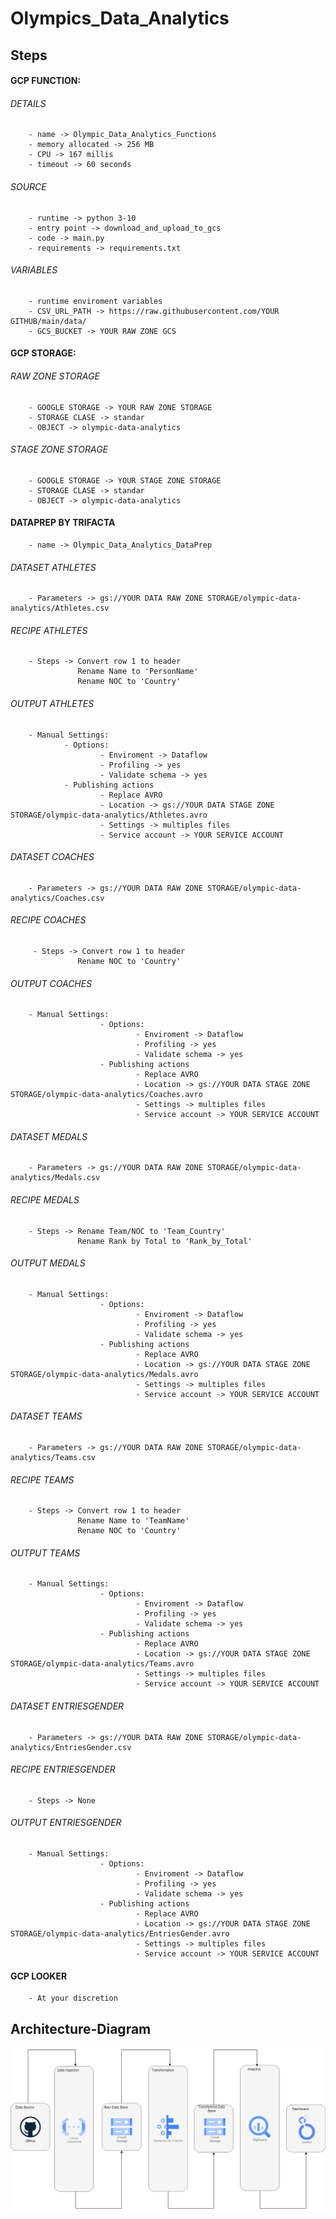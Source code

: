 # Olympics_Data_Analytics
## Steps

#### GCP FUNCTION:
###### DETAILS 
        - name -> Olympic_Data_Analytics_Functions
        - memory allocated -> 256 MB
        - CPU -> 167 millis
        - timeout -> 60 seconds

###### SOURCE
        - runtime -> python 3-10
        - entry point -> download_and_upload_to_gcs
        - code -> main.py
        - requirements -> requirements.txt

###### VARIABLES
        - runtime enviroment variables
        - CSV_URL_PATH -> https://raw.githubusercontent.com/YOUR GITHUB/main/data/
        - GCS_BUCKET -> YOUR RAW ZONE GCS

#### GCP STORAGE:
###### RAW ZONE STORAGE
        - GOOGLE STORAGE -> YOUR RAW ZONE STORAGE
        - STORAGE CLASE -> standar
        - OBJECT -> olympic-data-analytics

###### STAGE ZONE STORAGE
        - GOOGLE STORAGE -> YOUR STAGE ZONE STORAGE
        - STORAGE CLASE -> standar
        - OBJECT -> olympic-data-analytics

#### DATAPREP BY TRIFACTA 
        - name -> Olympic_Data_Analytics_DataPrep

###### DATASET ATHLETES
        - Parameters -> gs://YOUR DATA RAW ZONE STORAGE/olympic-data-analytics/Athletes.csv

###### RECIPE ATHLETES
        - Steps -> Convert row 1 to header
                   Rename Name to 'PersonName'
                   Rename NOC to 'Country'

###### OUTPUT ATHLETES
        - Manual Settings:
                - Options:
                        - Enviroment -> Dataflow
                        - Profiling -> yes
                        - Validate schema -> yes
                - Publishing actions
                        - Replace AVRO
                        - Location -> gs://YOUR DATA STAGE ZONE STORAGE/olympic-data-analytics/Athletes.avro 
                        - Settings -> multiples files
                        - Service account -> YOUR SERVICE ACCOUNT

###### DATASET COACHES
        - Parameters -> gs://YOUR DATA RAW ZONE STORAGE/olympic-data-analytics/Coaches.csv

###### RECIPE COACHES
         - Steps -> Convert row 1 to header
                   Rename NOC to 'Country'

###### OUTPUT COACHES
        - Manual Settings:
                        - Options:
                                - Enviroment -> Dataflow
                                - Profiling -> yes
                                - Validate schema -> yes
                        - Publishing actions
                                - Replace AVRO
                                - Location -> gs://YOUR DATA STAGE ZONE STORAGE/olympic-data-analytics/Coaches.avro 
                                - Settings -> multiples files
                                - Service account -> YOUR SERVICE ACCOUNT

###### DATASET MEDALS
        - Parameters -> gs://YOUR DATA RAW ZONE STORAGE/olympic-data-analytics/Medals.csv

###### RECIPE MEDALS
        - Steps -> Rename Team/NOC to 'Team_Country'
                   Rename Rank by Total to 'Rank_by_Total'

###### OUTPUT MEDALS
        - Manual Settings:
                        - Options:
                                - Enviroment -> Dataflow
                                - Profiling -> yes
                                - Validate schema -> yes
                        - Publishing actions
                                - Replace AVRO
                                - Location -> gs://YOUR DATA STAGE ZONE STORAGE/olympic-data-analytics/Medals.avro 
                                - Settings -> multiples files
                                - Service account -> YOUR SERVICE ACCOUNT

###### DATASET TEAMS
        - Parameters -> gs://YOUR DATA RAW ZONE STORAGE/olympic-data-analytics/Teams.csv

###### RECIPE TEAMS
        - Steps -> Convert row 1 to header
                   Rename Name to 'TeamName'
                   Rename NOC to 'Country'

###### OUTPUT TEAMS
        - Manual Settings:
                        - Options:
                                - Enviroment -> Dataflow
                                - Profiling -> yes
                                - Validate schema -> yes
                        - Publishing actions
                                - Replace AVRO
                                - Location -> gs://YOUR DATA STAGE ZONE STORAGE/olympic-data-analytics/Teams.avro 
                                - Settings -> multiples files
                                - Service account -> YOUR SERVICE ACCOUNT

###### DATASET ENTRIESGENDER
        - Parameters -> gs://YOUR DATA RAW ZONE STORAGE/olympic-data-analytics/EntriesGender.csv

###### RECIPE ENTRIESGENDER
        - Steps -> None

###### OUTPUT ENTRIESGENDER
        - Manual Settings:
                        - Options:
                                - Enviroment -> Dataflow
                                - Profiling -> yes
                                - Validate schema -> yes
                        - Publishing actions
                                - Replace AVRO
                                - Location -> gs://YOUR DATA STAGE ZONE STORAGE/olympic-data-analytics/EntriesGender.avro 
                                - Settings -> multiples files
                                - Service account -> YOUR SERVICE ACCOUNT

#### GCP LOOKER
        - At your discretion

## Architecture-Diagram
![Architecture-Diagram](Olympic-Data-Analytics-Gcp.jpg)